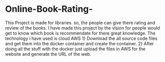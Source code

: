 # Online-Book-Rating-
This Project is made for libraries. so, the people can give there rating and review of the books.
I have made this project by the vision for people would get to know which book is recommendate for there great knowledge.
The technology i have used is cloud AWS
1} Download the all source code files and get them into the docker container and create the container.
2} After doing all the stuff with the docker just upload the files in AWS for the website and generate the URL of the web.
